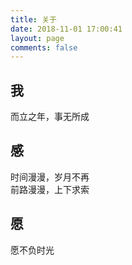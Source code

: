 ```yaml
---
title: 关于
date: 2018-11-01 17:00:41
layout: page
comments: false
---
```

## 我
而立之年，事无所成  

## 感
时间漫漫，岁月不再  
前路漫漫，上下求索  

## 愿
愿不负时光  